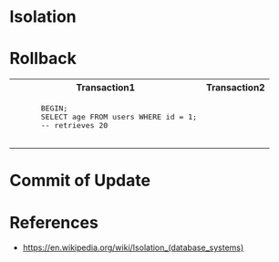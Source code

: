 # Isolation


# Rollback

<table>
  <tr>
    <th>Transaction1</th><th>Transaction2</th>
  </tr>
  <tr>
    <td>
      <pre>
      BEGIN;
      SELECT age FROM users WHERE id = 1;
      -- retrieves 20
      </pre>
    </td>
    <td>
    </td>
  </tr>
</table>

# Commit of Update

# References
- https://en.wikipedia.org/wiki/Isolation_(database_systems)
